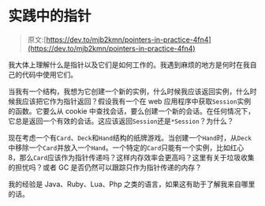 # 实践中的指针

> 原文:[https://dev.to/mjb2kmn/pointers-in-practice-4fn4](https://dev.to/mjb2kmn/pointers-in-practice-4fn4)

我大体上理解什么是指针以及它们是如何工作的。我遇到麻烦的地方是何时在我自己的代码中使用它们。

当我有一个结构，我想为它创建一个新的实例，什么时候我应该返回实例，什么时候我应该把它作为指针返回？假设我有一个在 web 应用程序中获取`Session`实例的函数。它要么从 cookie 中查找会话，要么创建一个新的会话。在任何情况下，它总是返回一个有效的会话。这应该返回`Session`还是`*Session`？为什么？

现在考虑一个有`Card`、`Deck`和`Hand`结构的纸牌游戏。当创建一个`Hand`时，从`Deck`中移除一个`Card`并放入一个`Hand`。一个特定的`Card`只能有一个实例，比如红心 8，那么`Card`应该作为指针传递吗？这样内存效率会更高吗？这里有关于垃圾收集的担忧吗？或者 GC 是否仍然可以跟踪只作为指针传递的内存？

我的经验是 Java、Ruby、Lua、Php 之类的语言，如果这有助于了解我来自哪里的话。